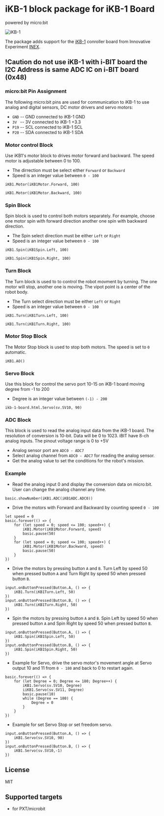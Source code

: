 # iKB-1 block package for iKB-1 Board

powered by micro:bit

![iKB-1](https://raw.githubusercontent.com/jcubuntu/pxt-iKB1/master/icon.png)

The package adds support for the [iKB-1](https://inex.co.th/shop/ikb-1-board.html) conroller board from Innovative Experiment [INEX](https://inex.co.th).

## !Caution do not use iKB-1 with i-BIT board the I2C Address is same ADC IC on i-BIT board  (0x48)

### micro:bit Pin Assignment

The following micro:bit pins are used for communication to iKB-1 to use analog and digital sensors, DC motor drivers and servo motors:
* ``GND`` -- GND connected to iKB-1 GND
* ``3V `` -- 3V  connected to iKB-1 +3.3
* ``P19`` -- SCL connected to iKB-1 SCL
* ``P20`` -- SDA connected to iKB-1 SDA

### Motor control Block

Use iKB1's motor block to drives motor forward and backward. The speed motor is adjustable between 0 to 100.

* The dirrection must be select either `Forward` or `Backward`
* Speed is an integer value between `0 - 100`


```blocks
iKB1.Motor(iKB1Motor.Forward, 100)

iKB1.Motor(iKB1Motor.Backward, 100)
```

### Spin Block

Spin block is used to control both motors separately. For example, choose one motor spin with forward direction another one spin with backward direction.

* The Spin select direction must be either `Left` or `Right`
* Speed is an integer value between `0 - 100`

```blocks
iKB1.Spin(iKB1Spin.Left, 100)

iKB1.Spin(iKB1Spin.Right, 100)
```

### Turn Block

The Turn block is used to to control the robot movment by turning. The one motor will stop, another one is moving. The vipot point is a center of the robot body.

* The Turn select direction must be either `Left` or `Right`
* Speed is an integer value between `0 - 100`

```blocks
iKB1.Turn(iKB1Turn.Left, 100)

iKB1.Turn(iKB1Turn.Right, 100)
```

### Motor Stop Block 

The Motor Stop block is used to stop both motors. The speed is set to `0` automatic.

```blocks
iKB1.AO()
```

### Servo Block

Use this block for control the servo port 10-15 on iKB-1 board moving degree from -1 to 200

* Degree is an integer value between `(-1) - 200`

```blocks
ikb-1-board.html.Servo(sv.SV10, 90)
```

### ADC Block

This block is used to read the analog input data from the iKB-1 board. The resolution of conversion is 10-bit. Data will be 0 to 1023. iBIT have 8-ch analog inputs. The pinout voltage range is 0 to +5V

* Analog sensor port are `ADC0 - ADC7`
* Select analog channel from `ADC0 - ADC7` for reading the analog sensor.
* Get the analog value to set the conditions for the robot's mission.

### Example

* Read the analog input 0 and display the conversion data on micro:bit. User can change the analog channel any time.

```blocks
basic.showNumber(iKB1.ADC(iKB1ADC.ADC0))
```

* Drive the motors with Forward and Backward by counting speed `0 - 100`

```blocks
let speed = 0
basic.forever(() => {
    for (let speed = 0; speed <= 100; speed++) {
        iKB1.Motor(iKB1Motor.Forward, speed)
        basic.pause(50)
    }
    for (let speed = 0; speed <= 100; speed++) {
        iKB1.Motor(iKB1Motor.Backward, speed)
        basic.pause(50)
    }
})
```

* Drive the motors by pressing button `A` and `B`. Turn Left by speed 50 when pressed button `A` and Turn Right by speed 50 when pressed button `B`.

```blocks
input.onButtonPressed(Button.A, () => {
    iKB1.Turn(iKB1Turn.Left, 50)
})
input.onButtonPressed(Button.B, () => {
    iKB1.Turn(iKB1Turn.Right, 50)
})
```

* Spin the motors by pressing button `A` and `B`. Spin Left by speed 50 when pressed button `A` and Spin Right by speed 50 when pressed button `B`.

```blocks
input.onButtonPressed(Button.A, () => {
    iKB1.Spin(iKB1Spin.Left, 50)
})
input.onButtonPressed(Button.B, () => {
    iKB1.Spin(iKB1Spin.Right, 50)
})
```

* Example for Servo, drive the servo motor's movement angle at Servo output 10 and 11 from `0 - 180` and back to 0 to restart again. 

```blocks
basic.forever(() => {
    for (let Degree = 0; Degree <= 180; Degree++) {
        iKB1.Servo(sv.SV10, Degree)
        iiKB1.Servo(sv.SV11, Degree)
        basic.pause(10)
        while (Degree == 180) {
            Degree = 0
        }
    }
})
```

* Example for set Servo Stop or set freedom servo.

```blocks
input.onButtonPressed(Button.A, () => {
    iKB1.Servo(sv.SV10, 90)
})
input.onButtonPressed(Button.B, () => {
    iKB1.Servo(sv.SV10,-1)
})
```



## License

MIT

## Supported targets

* for PXT/microbit
